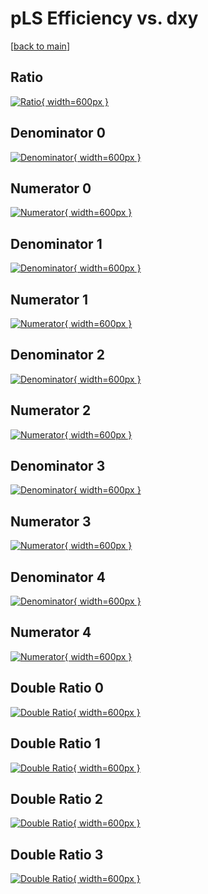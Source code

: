 # pLS Efficiency vs. dxy

[[back to main](./)]



## Ratio

[![Ratio](../mtv/var/pLS_loweta_11_0_eff_dxy.png){ width=600px }](../mtv/var/pLS_loweta_11_0_eff_dxy.pdf)

## Denominator 0

[![Denominator](../mtv/den/pLS_loweta_11_0_eff_dxy_den0.png){ width=600px }](../mtv/den/pLS_loweta_11_0_eff_dxy_den0.pdf)

## Numerator 0

[![Numerator](../mtv/num/pLS_loweta_11_0_eff_dxy_num0.png){ width=600px }](../mtv/num/pLS_loweta_11_0_eff_dxy_num0.pdf)

## Denominator 1

[![Denominator](../mtv/den/pLS_loweta_11_0_eff_dxy_den1.png){ width=600px }](../mtv/den/pLS_loweta_11_0_eff_dxy_den1.pdf)

## Numerator 1

[![Numerator](../mtv/num/pLS_loweta_11_0_eff_dxy_num1.png){ width=600px }](../mtv/num/pLS_loweta_11_0_eff_dxy_num1.pdf)

## Denominator 2

[![Denominator](../mtv/den/pLS_loweta_11_0_eff_dxy_den2.png){ width=600px }](../mtv/den/pLS_loweta_11_0_eff_dxy_den2.pdf)

## Numerator 2

[![Numerator](../mtv/num/pLS_loweta_11_0_eff_dxy_num2.png){ width=600px }](../mtv/num/pLS_loweta_11_0_eff_dxy_num2.pdf)

## Denominator 3

[![Denominator](../mtv/den/pLS_loweta_11_0_eff_dxy_den3.png){ width=600px }](../mtv/den/pLS_loweta_11_0_eff_dxy_den3.pdf)

## Numerator 3

[![Numerator](../mtv/num/pLS_loweta_11_0_eff_dxy_num3.png){ width=600px }](../mtv/num/pLS_loweta_11_0_eff_dxy_num3.pdf)

## Denominator 4

[![Denominator](../mtv/den/pLS_loweta_11_0_eff_dxy_den4.png){ width=600px }](../mtv/den/pLS_loweta_11_0_eff_dxy_den4.pdf)

## Numerator 4

[![Numerator](../mtv/num/pLS_loweta_11_0_eff_dxy_num4.png){ width=600px }](../mtv/num/pLS_loweta_11_0_eff_dxy_num4.pdf)

## Double Ratio 0

[![Double Ratio](../mtv/ratio/pLS_loweta_11_0_eff_dxy_ratio0.png){ width=600px }](../mtv/ratio/pLS_loweta_11_0_eff_dxy_ratio0.pdf)

## Double Ratio 1

[![Double Ratio](../mtv/ratio/pLS_loweta_11_0_eff_dxy_ratio1.png){ width=600px }](../mtv/ratio/pLS_loweta_11_0_eff_dxy_ratio1.pdf)

## Double Ratio 2

[![Double Ratio](../mtv/ratio/pLS_loweta_11_0_eff_dxy_ratio2.png){ width=600px }](../mtv/ratio/pLS_loweta_11_0_eff_dxy_ratio2.pdf)

## Double Ratio 3

[![Double Ratio](../mtv/ratio/pLS_loweta_11_0_eff_dxy_ratio3.png){ width=600px }](../mtv/ratio/pLS_loweta_11_0_eff_dxy_ratio3.pdf)

